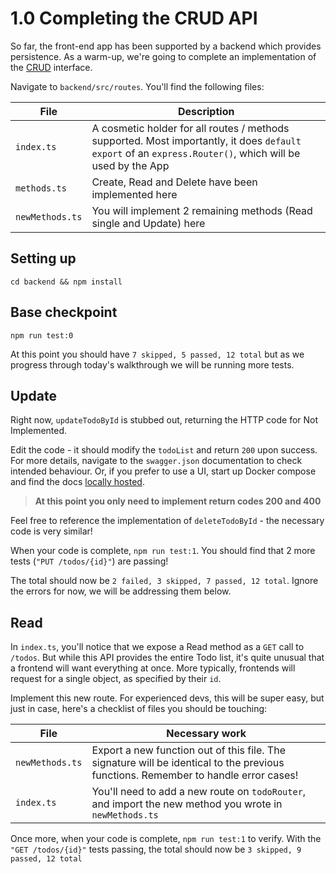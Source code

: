 # 1.0 Completing the CRUD API

So far, the front-end app has been supported by a backend which provides persistence. As a warm-up, we're going to complete an implementation of the [CRUD](https://en.wikipedia.org/wiki/Create,_read,_update_and_delete) interface.

Navigate to `backend/src/routes`. You'll find the following files:

| File      | Description |
| ----------- | ----------- |
| `index.ts`      | A cosmetic holder for all routes / methods supported. Most importantly, it does `default export` of an `express.Router()`, which will be used by the App  |
| `methods.ts`   | Create, Read and Delete have been implemented here |
| `newMethods.ts`   | You will implement 2 remaining methods (Read single and Update) here |

## Setting up
```
cd backend && npm install
```

## Base checkpoint
```
npm run test:0
```

At this point you should have `7 skipped, 5 passed, 12 total` but as we progress through today's walkthrough we will be running more tests.

## Update
Right now, `updateTodoById` is stubbed out, returning the HTTP code for Not Implemented. 

Edit the code - it should modify the `todoList` and return `200` upon success. For more details, navigate to the `swagger.json` documentation to check intended behaviour. Or, if you prefer to use a UI, start up Docker compose and find the docs [locally hosted](http://localhost:3001/swagger).

> **At this point you only need to implement return codes 200 and 400**

Feel free to reference the implementation of `deleteTodoById` - the necessary code is very similar!

When your code is complete, `npm run test:1`. You should find that 2 more tests (`"PUT /todos/{id}"`) are passing!

The total should now be `2 failed, 3 skipped, 7 passed, 12 total`. Ignore the errors for now, we will be addressing them below.

## Read
In `index.ts`, you'll notice that we expose a Read method as a `GET` call to `/todos`. But while this API provides the entire Todo list, it's quite unusual that a frontend will want everything at once. More typically, frontends will request for a single object, as specified by their `id`.

Implement this new route. For experienced devs, this will be super easy, but just in case, here's a checklist of files you should be touching:

| File      | Necessary work |
| ----------- | ----------- |
| `newMethods.ts`   | Export a new function out of this file. The signature will be identical to the previous functions. Remember to handle error cases! |
| `index.ts`      | You'll need to add a new route on `todoRouter`, and import the new method you wrote in `newMethods.ts` |


Once more, when your code is complete, `npm run test:1` to verify. With the `"GET /todos/{id}"` tests passing, the total should now be `3 skipped, 9 passed, 12 total`